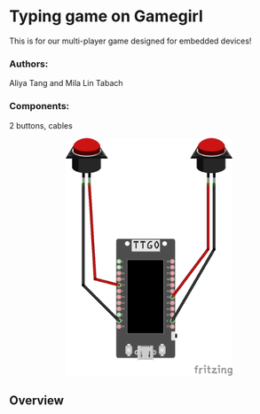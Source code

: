 # Typing game on Gamegirl
This is for our multi-player game designed for embedded devices!

### Authors: 
Aliya Tang and Mila Lin Tabach 
### Components: 
2 buttons, cables 

<div align="center">
  <img src="components_picture.jpg" alt="Components Picture" width="300"/>
</div>


## Overview
